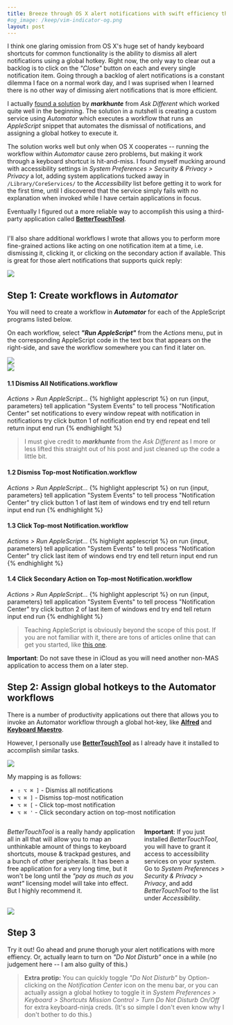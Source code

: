 ```yaml
---
title: Breeze through OS X alert notifications with swift efficiency through keyboard shortcuts
#og_image: /keep/vim-indicator-og.png
layout: post
---
```


I think one glaring omission from OS X's huge set of handy keyboard shortcuts for 
common functionality is the ability to dismiss all alert notifications using a global hotkey. Right now,
the only way to clear out a backlog is to click on the <em>"Close"</em> button on each and every single notification item.
Going through a backlog of alert notifications is a constant dilemma I face on a normal work day,
and I was suprised when I learned there is no other way of dimissing alert notifications that is more efficient.

I actually [found a solution](http://apple.stackexchange.com/a/155736A) by ___markhunte___ from _Ask Different_ which worked
quite well in the beginning. The solution in a nutshell is creating a custom service using _Automator_
which executes a workflow that runs an _AppleScript_ snippet that automates the
dismissal of notifications, and assigning a global hotkey to execute it.

The solution works well but only when OS X cooperates -- running the
workflow within _Automator_ cause zero problems, but making it work through
a keyboard shortcut is hit-and-miss. I found myself mucking around with accessibility settings in _System
Preferences > Security & Privacy > Privacy_ a lot, adding system applications
tucked away in `/Library/CoreServices/` to the _Accessibility_ list before getting it to work for
the first time, until I discovered that the service simply fails with no
explanation when invoked while I have certain applications in focus.

Eventually I figured out a more reliable way to accomplish this using a third-party application called [__BetterTouchTool__](http://www.boastr.net).

<div class="row">
    <div class="columns large-7 text-justify">
    <p>
        I'll also share additional workflows I wrote that allows you to perform more fine-grained actions like acting on one
        notification item at a time, i.e. dismissing it, clicking it, or clicking on
        the secondary action if available. This is great for those alert notifications
        that supports quick reply:
    </p>
    </div>
    <div class="columns large-5">
        <img src="/img/slackbot-quick-reply.png" />
    </div>
</div>


## Step 1: Create workflows in _Automator_

You will need to create a workflow in ___Automator___ for each of the
AppleScript programs listed below.

On each workflow, select ___"Run AppleScript"___ from the _Actions_ menu, put
in the corresponding AppleScript code in the text box that appears on the right-side, and
save the workflow somewhere you can find it later on.

<div class="row">
    <div class="columns large-6">
        <img src="/img/automator-create-workflow.png" />
    </div>
    <div class="columns large-6">
        <img src="/img/automator-workflow.png" />
    </div>
</div>

#### 1.1 Dismiss All Notifications.workflow

_Actions > Run AppleScript..._
{% highlight applescript %}
on run {input, parameters}
   tell application "System Events" to tell process "Notification Center"
        set notifications to every window
        repeat with notification in notifications
            try
                click button 1 of notification
            end try
        end repeat
    end tell
    return input
end run
{% endhighlight %}

> I must give credit to ___markhunte___ from the _Ask Different_ as I more or less lifted this straight out of his post and just cleaned up the code a little bit.

#### 1.2 Dismiss Top-most Notification.workflow

_Actions > Run AppleScript..._
{% highlight applescript %}
on run {input, parameters}
    tell application "System Events" to tell process "Notification Center"
        try
            click button 1 of last item of windows
        end try
    end tell
    return input
end run
{% endhighlight %}

#### 1.3 Click Top-most Notification.workflow

_Actions > Run AppleScript..._
{% highlight applescript %}
on run {input, parameters}
    tell application "System Events" to tell process "Notification Center"
        try
            click last item of windows
        end try
    end tell
    return input
end run
{% endhighlight %}

#### 1.4 Click Secondary Action on Top-most Notification.workflow

_Actions > Run AppleScript..._
{% highlight applescript %}
on run {input, parameters}
    tell application "System Events" to tell process "Notification Center"
        try
            click button 2 of last item of windows
        end try
    end tell
    return input
end run
{% endhighlight %}

> Teaching AppleScript is obviously beyond the scope of this post. If you are
not familiar with it, there are tons of articles online that can get you started, like [this one](http://computers.tutsplus.com/tutorials/the-ultimate-beginners-guide-to-applescript--mac-3436).

__Important__: Do not save these in iCloud as you will need another non-MAS application to
access them on a later step.

<!--## Step 2: Grant assistive services to the AppleScript applications-->

<!--Go to ___System Preferences > Security & Privacy > Privacy___, and add the-->
<!--applications you just created (_not the AppleScript source files_) to the list.-->

<!--<img src="/img/security-and-privacy.png" />-->

## Step 2: Assign global hotkeys to the Automator workflows

There is a number of productivity applications out there that allows you to invoke an Automator workflow
through a global hot-key, like [__Alfred__](https://www.alfredapp.com/) and [__Keyboard Maestro__](https://www.keyboardmaestro.com/main/).

However, I personally use __[BetterTouchTool](http://www.boastr.net/)__ as I already have
it installed to accomplish similar tasks. 

<img src="/img/bettertouchtool.png">

My mapping is as follows:

* `⇧ ⌥ ⌘ ]` - Dismiss all notifications
* `⌥ ⌘ ]` - Dismiss top-most notification
* `⌥ ⌘ [` - Click top-most notification
* `⌥ ⌘ '` - Click secondary action on top-most notification

<div class="row">
    <div class="columns large-6">
        <p>
            <em>BetterTouchTool</em> is a really handy application all in all that will allow you to map an unthinkable amount of things to keyboard
            shortcuts, mouse & trackpad gestures, and a bunch of other peripherals.
            It has been a free application for a very long time, but
            it won't be long until the <em>"pay as much as you want"</em> licensing model will take into
            effect. But I highly recommend it.
        </p>
        <p>
            <strong>Important</strong>: If you just installed <em>BetterTouchTool</em>, you will have to grant it access to accessibility services on your system. Go to <em>System Preferences > Security & Privacy > Privacy</em>, and add <em>BetterTouchTool</em> to the list under <em>Accessibility</em>.
        </p>
    </div>
    <div class="columns large-6">
        <img src="/img/accessibility.png" />
    </div>
</div>



## Step 3

Try it out! Go ahead and prune thorugh your alert notifications with more effiency. Or, actually learn to turn on _"Do Not Disturb"_ once in a while (no judgement here -- I am also guilty of this.)

> __Extra protip:__ You can quickly toggle _"Do Not Disturb"_ by Option-clicking
on the _Notification Center_ icon on the menu bar, or you can actually assign
a global hotkey to toggle it in _System Preferences > Keyboard > Shortcuts
> Mission Control > Turn Do Not Disturb On/Off_ for extra keyboard-ninja creds.
(It's so simple I don't even know why I don't bother to do this.)

